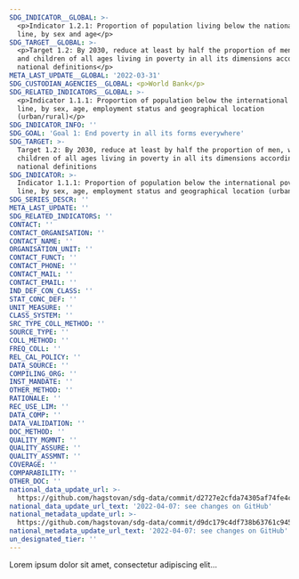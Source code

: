 ```yaml
---
﻿SDG_INDICATOR__GLOBAL: >-
  <p>Indicator 1.2.1: Proportion of population living below the national poverty
  line, by sex and age</p>
SDG_TARGET__GLOBAL: >-
  <p>Target 1.2: By 2030, reduce at least by half the proportion of men, women
  and children of all ages living in poverty in all its dimensions according to
  national definitions</p>
META_LAST_UPDATE__GLOBAL: '2022-03-31'
SDG_CUSTODIAN_AGENCIES__GLOBAL: <p>World Bank</p>
SDG_RELATED_INDICATORS__GLOBAL: >-
  <p>Indicator 1.1.1: Proportion of population below the international poverty
  line, by sex, age, employment status and geographical location
  (urban/rural)</p>
SDG_INDICATOR_INFO: ''
SDG_GOAL: 'Goal 1: End poverty in all its forms everywhere'
SDG_TARGET: >-
  Target 1.2: By 2030, reduce at least by half the proportion of men, women and
  children of all ages living in poverty in all its dimensions according to
  national definitions
SDG_INDICATOR: >-
  Indicator 1.1.1: Proportion of population below the international poverty
  line, by sex, age, employment status and geographical location (urban/rural)
SDG_SERIES_DESCR: ''
META_LAST_UPDATE: ''
SDG_RELATED_INDICATORS: ''
CONTACT: ''
CONTACT_ORGANISATION: ''
CONTACT_NAME: ''
ORGANISATION_UNIT: ''
CONTACT_FUNCT: ''
CONTACT_PHONE: ''
CONTACT_MAIL: ''
CONTACT_EMAIL: ''
IND_DEF_CON_CLASS: ''
STAT_CONC_DEF: ''
UNIT_MEASURE: ''
CLASS_SYSTEM: ''
SRC_TYPE_COLL_METHOD: ''
SOURCE_TYPE: ''
COLL_METHOD: ''
FREQ_COLL: ''
REL_CAL_POLICY: ''
DATA_SOURCE: ''
COMPILING_ORG: ''
INST_MANDATE: ''
OTHER_METHOD: ''
RATIONALE: ''
REC_USE_LIM: ''
DATA_COMP: ''
DATA_VALIDATION: ''
DOC_METHOD: ''
QUALITY_MGMNT: ''
QUALITY_ASSURE: ''
QUALITY_ASSMNT: ''
COVERAGE: ''
COMPARABILITY: ''
OTHER_DOC: ''
national_data_update_url: >-
  https://github.com/hagstovan/sdg-data/commit/d2727e2cfda74305af74fe4c1e90206bc482ea7a
national_data_update_url_text: '2022-04-07: see changes on GitHub'
national_metadata_update_url: >-
  https://github.com/hagstovan/sdg-data/commit/d9dc179c4df738b63761c9456c14d95230e8f989
national_metadata_update_url_text: '2022-04-07: see changes on GitHub'
un_designated_tier: ''
---
```

Lorem ipsum dolor sit amet, consectetur adipiscing elit...
